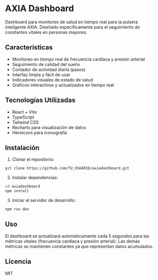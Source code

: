 # AXIA Dashboard

Dashboard para monitoreo de salud en tiempo real para la pulsera inteligente AXIA. Diseñado específicamente para el seguimiento de constantes vitales en personas mayores.

## Características

- Monitoreo en tiempo real de frecuencia cardíaca y presión arterial
- Seguimiento de calidad del sueño
- Contador de actividad diaria (pasos)
- Interfaz limpia y fácil de usar
- Indicadores visuales de estado de salud
- Gráficos interactivos y actualizados en tiempo real

## Tecnologías Utilizadas

- React + Vite
- TypeScript
- Tailwind CSS
- Recharts para visualización de datos
- Heroicons para iconografía

## Instalación

1. Clonar el repositorio:
```bash
git clone https://github.com/TU_USUARIO/axiadashboard.git
```

2. Instalar dependencias:
```bash
cd axiadashboard
npm install
```

3. Iniciar el servidor de desarrollo:
```bash
npm run dev
```

## Uso

El dashboard se actualizará automáticamente cada 5 segundos para las métricas vitales (frecuencia cardíaca y presión arterial). Las demás métricas se mantienen constantes ya que representan datos acumulados.

## Licencia

MIT 